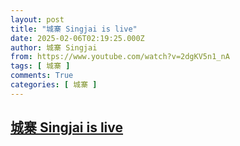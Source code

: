 ```yaml
---
layout: post
title: "城寨 Singjai is live"
date: 2025-02-06T02:19:25.000Z
author: 城寨 Singjai
from: https://www.youtube.com/watch?v=2dgKV5n1_nA
tags: [ 城寨 ]
comments: True
categories: [ 城寨 ]
---
```

<!--1738808365000-->
[城寨 Singjai is live](https://www.youtube.com/watch?v=2dgKV5n1_nA)
------

<div>

</div>
